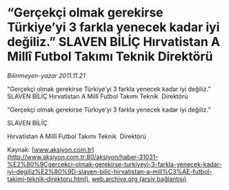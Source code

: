# “Gerçekçi olmak gerekirse Türkiye’yi 3 farkla yenecek kadar iyi değiliz.” SLAVEN BİLİÇ Hırvatistan A Millî Futbol Takımı Teknik Direktörü

*Bilinmeyen-yazar 2011.11.21*

<font class="agenda2NewsSpot">
 “Gerçekçi olmak gerekirse Türkiye’yi 3 farkla yenecek kadar iyi değiliz.”
SLAVEN BİLİÇ
Hırvatistan A Millî Futbol Takımı Teknik  Direktörü
</font>
<font class="newsDetail">
 <p>
  “Gerçekçi olmak gerekirse Türkiye’yi 3 farkla yenecek kadar iyi değiliz.”
 </p>
 <p>
  SLAVEN BİLİÇ
 </p>
 <p>
  Hırvatistan A Millî Futbol Takımı Teknik  Direktörü
 </p>
</font>

Kaynak: [www.aksiyon.com.tr](http://www.aksiyon.com.tr:80/aksiyon/haber-31031-%E2%80%9Cgercekci-olmak-gerekirse-turkiyeyi-3-farkla-yenecek-kadar-iyi-degiliz%E2%80%9D-slaven-bilic-hirvatistan-a-mill%C3%AE-futbol-takimi-teknik-direktoru.html), [web.archive.org (arşiv bağlantısı)](http://web.archive.org/web/20111228022821/http://www.aksiyon.com.tr:80/aksiyon/haber-31031-%E2%80%9Cgercekci-olmak-gerekirse-turkiyeyi-3-farkla-yenecek-kadar-iyi-degiliz%E2%80%9D-slaven-bilic-hirvatistan-a-mill%C3%AE-futbol-takimi-teknik-direktoru.html)
